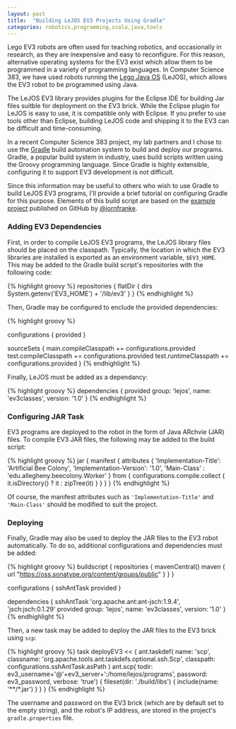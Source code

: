 ```yaml
---
layout: post
title:  "Building LeJOS EV3 Projects Using Gradle"
categories: robotics,programming,scala,java,tools
---
```


Lego EV3 robots are often used for teaching robotics, and occasionally in research, as they are inexpensive and easy to reconfigure. For this reason, alternative operating systems for the EV3 exist which allow them to be programmed in a variety of programming languages. In Computer Science 383, we have used robots running the [Lego Java OS](http://www.lejos.org) (LeJOS), which allows the EV3 robot to be programmed using Java.

The LeJOS EV3 library provides plugins for the Eclipse IDE for building Jar files suitble for deployment on the EV3 brick. While the Eclipse plugin for LeJOS is easy to use, it is compatible only with Eclipse. If you prefer to use tools other than Eclipse, building LeJOS code and shipping it to the EV3 can be difficult and time-consuming.

In a recent Computer Science 383 project, my lab partners and I chose to use the [Gradle](http://www.gradle.org) build automation system to build and deploy our programs. Gradle, a popular build system in industry, uses build scripts written using the Groovy programming language. Since  Gradle is highly extensible, configuring it to support EV3 development is not difficult.

Since this information may be useful to others who wish to use Gradle to build LeJOS EV3 programs, I'll provide a brief tutorial on configuring Gradle for this purpose. Elements of this build script are based on the [example project](https://github.com/jornfranke/lejos-ev3-example) published on GitHub by [@jornfranke](https://github.com/jornfranke).

### Adding EV3 Dependencies 

First, in order to compile LeJOS EV3 programs, the LeJOS library files should be placed on the classpath. Typically, the location in which the EV3 libraries are installed is exported as an environment variable, `$EV3_HOME`. This may be added to the Gradle build script's repositories with the following code:

{% highlight groovy %}
repositories {
     flatDir {
       dirs  System.getenv('EV3_HOME') + '/lib/ev3'
   }
}
{% endhighlight %}

Then, Gradle may be configured to enclude the provided dependencies:

{% highlight groovy %}

configurations {
    provided
}


sourceSets {
    main.compileClasspath += configurations.provided
    test.compileClasspath += configurations.provided
    test.runtimeClasspath += configurations.provided
}
{% endhighlight %}

Finally, LeJOS must be added as a dependancy:

{% highlight groovy %}
dependencies {
    provided group: 'lejos', name: 'ev3classes', version: '1.0'
}
{% endhighlight %}

### Configuring JAR Task

EV3 programs are deployed to the robot in the form of Java ARchvie (JAR) files. To compile EV3 JAR files, the following may be added to the build script:

{% highlight groovy %}
jar {
    manifest {
        attributes {
            'Implementation-Title': 'Artificial Bee Colony',
            'Implementation-Version': '1.0', 
            'Main-Class' : 'edu.allegheny.beecolony.Worker'
        }
        from { 
            configurations.compile.collect { 
                it.isDirectory() ? it : zipTree(it) 
                } 
            }
    }
}
{% endhighlight %}

Of course, the manifest attributes such as `'Implementation-Title'` and `'Main-Class'` should be modified to suit the project.

### Deploying

Finally, Gradle may also be used to deploy the JAR files to the EV3 robot automatically. To do so, additional configurations and dependencies must be added:

{% highlight groovy %}
buildscript {
    repositories {
        mavenCentral()
        maven { url "https://oss.sonatype.org/content/groups/public" }
    }
}

configurations {
    sshAntTask
    provided
}

dependencies {
    sshAntTask 'org.apache.ant:ant-jsch:1.9.4', 'jsch:jsch:0.1.29'
    provided group: 'lejos', name: 'ev3classes', version: '1.0'
}
{% endhighlight %}

Then, a new task may be added to deploy the JAR files to the EV3 brick using `scp`:

{% highlight groovy %}
task deployEV3 << {
    ant.taskdef(
        name: 'scp', 
        classname: 'org.apache.tools.ant.taskdefs.optional.ssh.Scp', classpath: configurations.sshAntTask.asPath
        )
    ant.scp(
        todir: ev3_username+'@'+ev3_server+':/home/lejos/programs',
        password: ev3_password,
        verbose: 'true') {
            fileset(dir: './build/libs') {
                include(name: '**/*.jar')
            }
        }
}
{% endhighlight %}

The username and password on the EV3 brick (which are by default set to the empty string), and the robot's IP address, are stored in the project's `gradle.properties` file.